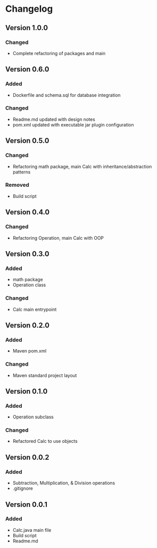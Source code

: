 # Changelog

## Version 1.0.0
### Changed
- Complete refactoring of packages and main

## Version 0.6.0
### Added
- Dockerfile and schema.sql for database integration

### Changed
- Readme.md updated with design notes
- pom.xml updated with executable jar plugin configuration

## Version 0.5.0
### Changed
- Refactoring math package, main Calc with inheritance/abstraction patterns

### Removed
- Build script

## Version 0.4.0
### Changed
- Refactoring Operation, main Calc with OOP

## Version 0.3.0
### Added
- math package
- Operation class

### Changed
- Calc main entrypoint

## Version 0.2.0
### Added
- Maven pom.xml

### Changed
- Maven standard project layout

## Version 0.1.0
### Added
- Operation subclass

### Changed
- Refactored Calc to use objects

## Version 0.0.2
### Added
- Subtraction, Multiplication, & Division operations
- .gitignore

## Version 0.0.1
### Added
- Calc.java main file
- Build script
- Readme.md